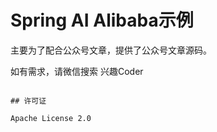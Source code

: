 # Spring AI Alibaba示例

主要为了配合公众号文章，提供了公众号文章源码。

如有需求，请微信搜索 兴趣Coder

```

## 许可证

Apache License 2.0 
